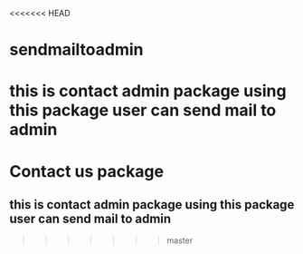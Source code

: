 <<<<<<< HEAD
# sendmailtoadmin
this is contact admin package using this package user can send mail to admin
=======
# Contact us package

## this is contact admin package using this package user can send mail to admin
>>>>>>> master
